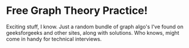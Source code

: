 <h1>Free Graph Theory Practice!</h1>
Exciting stuff, I know. Just a random bundle of graph algo's I've found on geeksforgeeks and other sites, along with solutions. Who knows, might come in handy for technical interviews.
